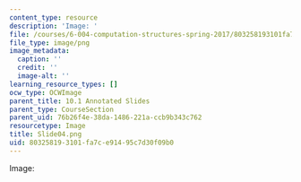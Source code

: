 ```yaml
---
content_type: resource
description: 'Image: '
file: /courses/6-004-computation-structures-spring-2017/803258193101fa7ce91495c7d30f09b0_Slide04.png
file_type: image/png
image_metadata:
  caption: ''
  credit: ''
  image-alt: ''
learning_resource_types: []
ocw_type: OCWImage
parent_title: 10.1 Annotated Slides
parent_type: CourseSection
parent_uid: 76b26f4e-38da-1486-221a-ccb9b343c762
resourcetype: Image
title: Slide04.png
uid: 80325819-3101-fa7c-e914-95c7d30f09b0
---
```

Image: 

